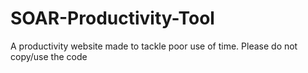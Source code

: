 # SOAR-Productivity-Tool
A productivity website made to tackle poor use of time. Please do not copy/use the code
